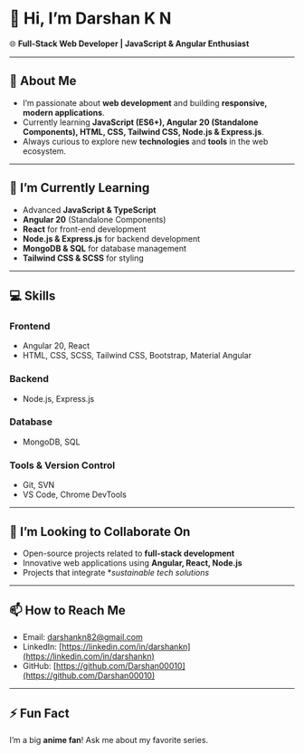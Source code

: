 # 👋 Hi, I’m Darshan K N

🌐 **Full-Stack Web Developer | JavaScript & Angular Enthusiast**  

---

## 🔭 About Me
- I’m passionate about **web development** and building **responsive, modern applications**.
- Currently learning **JavaScript (ES6+), Angular 20 (Standalone Components), HTML, CSS, Tailwind CSS, Node.js & Express.js**.
- Always curious to explore new **technologies** and **tools** in the web ecosystem.

---

## 🌱 I’m Currently Learning
- Advanced **JavaScript & TypeScript**
- **Angular 20** (Standalone Components)
- **React** for front-end development
- **Node.js & Express.js** for backend development
- **MongoDB & SQL** for database management
- **Tailwind CSS & SCSS** for styling

---

## 💻 Skills
### Frontend
- Angular 20, React
- HTML, CSS, SCSS, Tailwind CSS, Bootstrap, Material Angular

### Backend
- Node.js, Express.js

### Database
- MongoDB, SQL

### Tools & Version Control
- Git, SVN
- VS Code, Chrome DevTools

---

## 🤝 I’m Looking to Collaborate On
- Open-source projects related to **full-stack development**
- Innovative web applications using **Angular, React, Node.js**
- Projects that integrate **sustainable tech solutions*

---

## 📫 How to Reach Me
- Email: [darshankn82@gmail.com](mailto:darshankn82@gmail.com)
- LinkedIn: [https://linkedin.com/in/darshankn](https://linkedin.com/in/darshankn)
- GitHub: [https://github.com/Darshan00010](https://github.com/Darshan00010)

---

## ⚡ Fun Fact
I’m a big **anime fan**! Ask me about my favorite series.  

